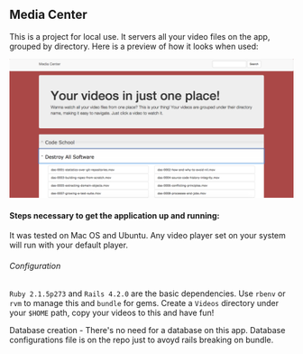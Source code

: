 ## Media Center

This is a project for local use. It servers all your video files on the app, grouped by directory. Here is a preview of how it looks when used:


![alt tag](https://github.com/jadercorrea/mediacenter/blob/master/app_preview.png)

#### Steps necessary to get the application up and running:

It was tested on Mac OS and Ubuntu. Any video player set on your system will run with your default player.

###### Configuration
`Ruby 2.1.5p273` and `Rails 4.2.0` are the basic dependencies. Use `rbenv` or `rvm` to manage this and `bundle` for gems. 
Create a `Videos` directory under your `$HOME` path, copy your videos to this and have fun!

Database creation - There's no need for a database on this app. Database configurations file is on the repo just to avoyd rails breaking on bundle.
